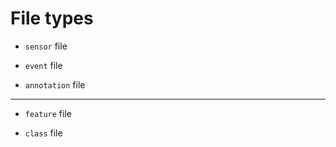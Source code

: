 # File types

* `sensor` file

* `event` file

* `annotation` file
---
* `feature` file

* `class` file